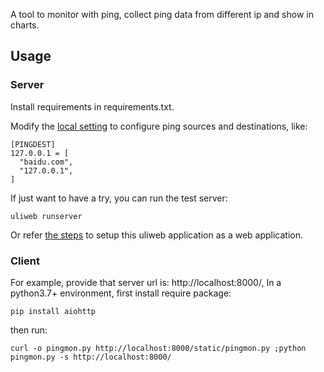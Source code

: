 A tool to monitor with ping, collect ping data from different ip and show in charts.

## Usage

### Server

Install requirements in requirements.txt.

Modify the [local setting](https://zhangchunlin.gitee.io/uliweb-doc/zh_CN/uliweb3/settings.html) to configure ping sources and destinations, like:

```
[PINGDEST]
127.0.0.1 = [
  "baidu.com",
  "127.0.0.1",
]
```

If just want to have a try, you can run the test server:

```
uliweb runserver
```

Or refer [the steps](https://zhangchunlin.gitee.io/uliweb-doc/zh_CN/uliweb3/deployment.html) to setup this uliweb application as a web application.

### Client

For example, provide that server url is: http://localhost:8000/, In a python3.7+ environment, first install require package:

```
pip install aiohttp
```

then run:

```
curl -o pingmon.py http://localhost:8000/static/pingmon.py ;python pingmon.py -s http://localhost:8000/
```

